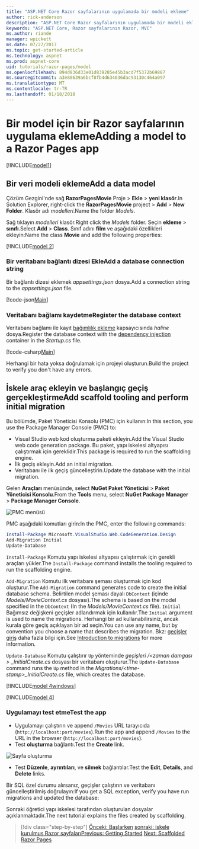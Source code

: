 ```yaml
---
title: "ASP.NET Core Razor sayfalarının uygulamada bir modeli ekleme"
author: rick-anderson
description: "ASP.NET Core Razor sayfalarının uygulamada bir modeli ekleme"
keywords: "ASP.NET Core, Razor sayfalarının Razor, MVC"
ms.author: riande
manager: wpickett
ms.date: 07/27/2017
ms.topic: get-started-article
ms.technology: aspnet
ms.prod: aspnet-core
uid: tutorials/razor-pages/model
ms.openlocfilehash: 894d836d33e01d839285e45b3acd7f5372b69887
ms.sourcegitcommit: a3e88639a6bcf8fb4d634036dac93130c464a097
ms.translationtype: MT
ms.contentlocale: tr-TR
ms.lasthandoff: 01/18/2018
---
```

# <a name="adding-a-model-to-a-razor-pages-app"></a><span data-ttu-id="5ce52-104">Bir model için bir Razor sayfalarının uygulama ekleme</span><span class="sxs-lookup"><span data-stu-id="5ce52-104">Adding a model to a Razor Pages app</span></span>

[!INCLUDE[model1](../../includes/RP/model1.md)]

## <a name="add-a-data-model"></a><span data-ttu-id="5ce52-105">Bir veri modeli ekleme</span><span class="sxs-lookup"><span data-stu-id="5ce52-105">Add a data model</span></span>

<span data-ttu-id="5ce52-106">Çözüm Gezgini'nde sağ **RazorPagesMovie** Proje > **Ekle** > **yeni klasör**.</span><span class="sxs-lookup"><span data-stu-id="5ce52-106">In Solution Explorer, right-click the **RazorPagesMovie** project > **Add** > **New Folder**.</span></span> <span data-ttu-id="5ce52-107">Klasör adı *modelleri*.</span><span class="sxs-lookup"><span data-stu-id="5ce52-107">Name the folder *Models*.</span></span>

<span data-ttu-id="5ce52-108">Sağ tıklayın *modelleri* klasör.</span><span class="sxs-lookup"><span data-stu-id="5ce52-108">Right click the *Models* folder.</span></span> <span data-ttu-id="5ce52-109">Seçin **ekleme** > **sınıfı**.</span><span class="sxs-lookup"><span data-stu-id="5ce52-109">Select **Add** > **Class**.</span></span> <span data-ttu-id="5ce52-110">Sınıf adını **film** ve aşağıdaki özellikleri ekleyin:</span><span class="sxs-lookup"><span data-stu-id="5ce52-110">Name the class **Movie** and add the following properties:</span></span>

[!INCLUDE[model 2](../../includes/RP/model2.md)]

<a name="cs"></a>
### <a name="add-a-database-connection-string"></a><span data-ttu-id="5ce52-111">Bir veritabanı bağlantı dizesi Ekle</span><span class="sxs-lookup"><span data-stu-id="5ce52-111">Add a database connection string</span></span>

<span data-ttu-id="5ce52-112">Bir bağlantı dizesi eklemek *appsettings.json* dosya.</span><span class="sxs-lookup"><span data-stu-id="5ce52-112">Add a connection string to the *appsettings.json* file.</span></span>

[!code-json[Main](../../tutorials/razor-pages/razor-pages-start/sample/RazorPagesMovie/appsettings.json?highlight=8-10)]

<a name="reg"></a>
###  <a name="register-the-database-context"></a><span data-ttu-id="5ce52-113">Veritabanı bağlamı kaydetme</span><span class="sxs-lookup"><span data-stu-id="5ce52-113">Register the database context</span></span>

<span data-ttu-id="5ce52-114">Veritabanı bağlamı ile kayıt [bağımlılık ekleme](xref:fundamentals/dependency-injection) kapsayıcısında *haline* dosya.</span><span class="sxs-lookup"><span data-stu-id="5ce52-114">Register the database context with the [dependency injection](xref:fundamentals/dependency-injection) container in the *Startup.cs* file.</span></span>

[!code-csharp[Main](../../tutorials/razor-pages/razor-pages-start/sample/RazorPagesMovie/Startup.cs?name=snippet_ConfigureServices&highlight=3-5,7-9)]

<span data-ttu-id="5ce52-115">Herhangi bir hata yoksa doğrulamak için projeyi oluşturun.</span><span class="sxs-lookup"><span data-stu-id="5ce52-115">Build the project to verify you don't have any errors.</span></span>

<a name="pmc"></a>
## <a name="add-scaffold-tooling-and-perform-initial-migration"></a><span data-ttu-id="5ce52-116">İskele araç ekleyin ve başlangıç geçiş gerçekleştirme</span><span class="sxs-lookup"><span data-stu-id="5ce52-116">Add scaffold tooling and perform initial migration</span></span>

<span data-ttu-id="5ce52-117">Bu bölümde, Paket Yöneticisi Konsolu (PMC) için kullanın:</span><span class="sxs-lookup"><span data-stu-id="5ce52-117">In this section, you use the Package Manager Console (PMC) to:</span></span>

* <span data-ttu-id="5ce52-118">Visual Studio web kod oluşturma paketi ekleyin.</span><span class="sxs-lookup"><span data-stu-id="5ce52-118">Add the Visual Studio web code generation package.</span></span> <span data-ttu-id="5ce52-119">Bu paket, yapı iskelesi altyapısı çalıştırmak için gereklidir.</span><span class="sxs-lookup"><span data-stu-id="5ce52-119">This package is required to run the scaffolding engine.</span></span>
* <span data-ttu-id="5ce52-120">İlk geçiş ekleyin.</span><span class="sxs-lookup"><span data-stu-id="5ce52-120">Add an initial migration.</span></span>
* <span data-ttu-id="5ce52-121">Veritabanı ile ilk geçiş güncelleştirin.</span><span class="sxs-lookup"><span data-stu-id="5ce52-121">Update the database with the initial migration.</span></span>

<span data-ttu-id="5ce52-122">Gelen **Araçları** menüsünde, select **NuGet Paket Yöneticisi** > **Paket Yöneticisi Konsolu**.</span><span class="sxs-lookup"><span data-stu-id="5ce52-122">From the **Tools** menu, select **NuGet Package Manager** > **Package Manager Console**.</span></span>

  ![PMC menüsü](../first-mvc-app/adding-model/_static/pmc.png)

<span data-ttu-id="5ce52-124">PMC aşağıdaki komutları girin:</span><span class="sxs-lookup"><span data-stu-id="5ce52-124">In the PMC, enter the following commands:</span></span>

```powershell
Install-Package Microsoft.VisualStudio.Web.CodeGeneration.Design
Add-Migration Initial
Update-Database
```

<span data-ttu-id="5ce52-125">`Install-Package` Komutu yapı iskelesi altyapısı çalıştırmak için gerekli araçları yükler.</span><span class="sxs-lookup"><span data-stu-id="5ce52-125">The `Install-Package` command installs the tooling required to run the scaffolding engine.</span></span>

<span data-ttu-id="5ce52-126">`Add-Migration` Komutu ilk veritabanı şeması oluşturmak için kod oluşturur.</span><span class="sxs-lookup"><span data-stu-id="5ce52-126">The `Add-Migration` command generates code to create the initial database schema.</span></span> <span data-ttu-id="5ce52-127">Belirtilen model şeması dayalı `DbContext` (içinde *Models/MovieContext.cs* dosyası).</span><span class="sxs-lookup"><span data-stu-id="5ce52-127">The schema is based on the model specified in the `DbContext` (In the *Models/MovieContext.cs* file).</span></span> <span data-ttu-id="5ce52-128">`Initial` Bağımsız değişkeni geçişler adlandırmak için kullanılır.</span><span class="sxs-lookup"><span data-stu-id="5ce52-128">The `Initial` argument is used to name the migrations.</span></span> <span data-ttu-id="5ce52-129">Herhangi bir ad kullanabilirsiniz, ancak kurala göre geçiş açıklayan bir ad seçin.</span><span class="sxs-lookup"><span data-stu-id="5ce52-129">You can use any name, but by convention you choose a name that describes the migration.</span></span> <span data-ttu-id="5ce52-130">Bkz: [geçişler giriş](xref:data/ef-mvc/migrations#introduction-to-migrations) daha fazla bilgi için.</span><span class="sxs-lookup"><span data-stu-id="5ce52-130">See [Introduction to migrations](xref:data/ef-mvc/migrations#introduction-to-migrations) for more information.</span></span>

<span data-ttu-id="5ce52-131">`Update-Database` Komutu çalıştırır `Up` yönteminde *geçişleri /\<zaman damgası > _InitialCreate.cs* dosyası bir veritabanı oluşturur.</span><span class="sxs-lookup"><span data-stu-id="5ce52-131">The `Update-Database` command runs the `Up` method in the *Migrations/\<time-stamp>_InitialCreate.cs* file, which creates the database.</span></span>

[!INCLUDE[model 4windows](../../includes/RP/model4Win.md)]

[!INCLUDE[model 4](../../includes/RP/model4tbl.md)]

<a name="test"></a>
### <a name="test-the-app"></a><span data-ttu-id="5ce52-132">Uygulamayı test etme</span><span class="sxs-lookup"><span data-stu-id="5ce52-132">Test the app</span></span>

* <span data-ttu-id="5ce52-133">Uygulamayı çalıştırın ve append `/Movies` URL tarayıcıda (`http://localhost:port/movies`).</span><span class="sxs-lookup"><span data-stu-id="5ce52-133">Run the app and append `/Movies` to the URL in the browser (`http://localhost:port/movies`).</span></span>
* <span data-ttu-id="5ce52-134">Test **oluşturma** bağlantı.</span><span class="sxs-lookup"><span data-stu-id="5ce52-134">Test the **Create** link.</span></span>

 ![Sayfa oluşturma](../../tutorials/razor-pages/model/_static/conan.png)

<a name="scaffold"></a>

* <span data-ttu-id="5ce52-136">Test **Düzenle**, **ayrıntıları**, ve **silmek** bağlantılar.</span><span class="sxs-lookup"><span data-stu-id="5ce52-136">Test the **Edit**, **Details**, and **Delete** links.</span></span>

<span data-ttu-id="5ce52-137">Bir SQL özel durumu alırsanız, geçişler çalıştırın ve veritabanı güncelleştirilmiş doğrulayın:</span><span class="sxs-lookup"><span data-stu-id="5ce52-137">If you get a SQL exception, verify you have run migrations and updated the database:</span></span>

<span data-ttu-id="5ce52-138">Sonraki öğretici yapı iskelesi tarafından oluşturulan dosyalar açıklanmaktadır.</span><span class="sxs-lookup"><span data-stu-id="5ce52-138">The next tutorial explains the files created by scaffolding.</span></span>

>[!div class="step-by-step"]
<span data-ttu-id="5ce52-139">[Önceki: Başlarken](xref:tutorials/razor-pages/razor-pages-start)
[sonraki: iskele kurulmuş Razor sayfaları](xref:tutorials/razor-pages/page)</span><span class="sxs-lookup"><span data-stu-id="5ce52-139">[Previous: Getting Started](xref:tutorials/razor-pages/razor-pages-start)
[Next: Scaffolded Razor Pages](xref:tutorials/razor-pages/page)</span></span>    
